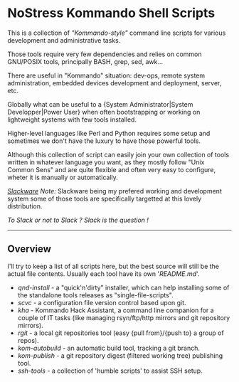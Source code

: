 # NoStress Kommando Shell Scripts

This is a collection of *"Kommando-style"* command line scripts for various
development and administrative tasks.

Those tools require very few dependencies and relies on common GNU/POSIX tools,
principally BASH, grep, sed, awk...

There are useful in "Kommando" situation: dev-ops, remote system administration,
embedded devices development and deployment, server, etc.

Globally what can be useful to a {System Administrator|System Developper|Power User}
when often bootstrapping or working on lightweight systems with few tools installed.

Higher-level languages like Perl and Python requires some setup and sometimes we
don't have the luxury to have those powerful tools.

Although this collection of script can easily join your own collection of tools written
in whatever language you want, as they mostly follow "Unix Common Sens" and are quite
flexible and often very easy to configure, wheter it is manually or automatically.

*[Slackware][slackw] Note:* Slackware being my prefered working and development system
some of those tools are specifically targetted at this lovely distribution.

*To Slack or not to Slack ? Slack is the question !*

----

## Overview

I'll try to keep a list of all scripts here, but the best source will still
be the actual file contents. Usually each tool have its own '*README.md*'.

* *qnd-install* - a "quick'n'dirty" installer, which can help installing some of
the standalone tools releases as "single-file-scripts".
* *scvc* - a configuration file version control based upon git.
* *kha* - Kommando Hack Assistant, a command line companion for a couple of
IT tasks (like managing rsyn/ftp/http mirrors and git repository mirrors).
* *rgit* - a local git repositories tool (easy {pull from}/{push to} a group of repos).
* *kom-autobuild* - an automatic build tool, tracking a git branch.
* *kom-publish* - a git repository digest (filtered working tree) publishing tool.
* *ssh-tools* - a collection of 'humble scripts' to assist SSH setup.

[slackw]: http://www.slackware.com/ "Slackware Home Page"
